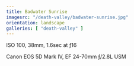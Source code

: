 ```yaml
---
title: Badwater Sunrise
imagesrc: "/death-valley/badwater-sunrise.jpg"
orientation: landscape
galleries: [ "death-valley" ]
---
```


ISO 100, 38mm, 1.6sec at ƒ16

Canon EOS 5D Mark IV, EF 24-70mm ƒ/2.8L USM
